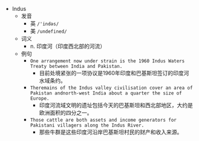 - Indus
  - 发音
    - 英 `/'indəs/`
    - 美 `/undefined/`
  - 词义
    - n. 印度河（印度西北部的河流）
  - 例句
    - `One arrangement now under strain is the 1960 Indus Waters Treaty between India and Pakistan.`
      - 目前处境紧张的一项协议是1960年印度和巴基斯坦签订的印度河水域条约。
    - `Theremains of the Indus valley civilisation cover an area of Pakistan andnorth-west India about a quarter the size of Europe.`
      - 印度河流域文明的遗址包括今天的巴基斯坦和西北部地区，大约是欧洲面积的四分之一。
    - `Those cattle are both assets and income generators for Pakistani villagers along the Indus River.`
      - 那些牛群是这些印度河沿岸巴基斯坦村民的财产和收入来源。

